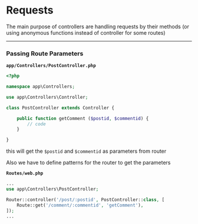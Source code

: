# Requests

The main purpose of controllers are handling requests by their methods (or using anonymous functions instead of controller for some routes)

-----

### Passing Route Parameters

**`app/Controllers/PostController.php`**

```php
<?php

namespace app\Controllers;

use app\Controllers\Controller;

class PostController extends Controller {

    public function getComment ($postid, $commentid) {
        // code
    }

}
```

this will get the `$postid` and `$commentid` as parameters from router  
  
Also we have to define patterns for the router to get the parameters  
  
**`Routes/web.php`**

```php
...
use app\Controllers\PostController;

Router::controller('/post/:postid', PostController::class, [
    Route::get('/comment/:commentid', 'getComment'),
]);
...
```
